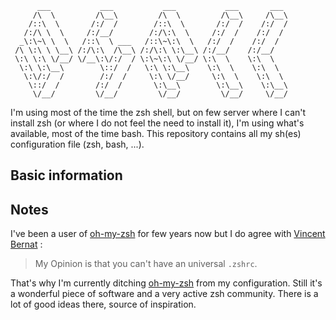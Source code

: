           ___           ___           ___           ___       ___ 
         /\  \         /\__\         /\  \         /\__\     /\__\
        /::\  \       /:/  /        /::\  \       /:/  /    /:/  /
       /:/\ \  \     /:/__/        /:/\:\  \     /:/  /    /:/  / 
      _\:\~\ \  \   /::\  \ ___   /::\~\:\  \   /:/  /    /:/  /  
     /\ \:\ \ \__\ /:/\:\  /\__\ /:/\:\ \:\__\ /:/__/    /:/__/   
     \:\ \:\ \/__/ \/__\:\/:/  / \:\~\:\ \/__/ \:\  \    \:\  \   
      \:\ \:\__\        \::/  /   \:\ \:\__\    \:\  \    \:\  \  
       \:\/:/  /        /:/  /     \:\ \/__/     \:\  \    \:\  \ 
        \::/  /        /:/  /       \:\__\        \:\__\    \:\__\
         \/__/         \/__/         \/__/         \/__/     \/__/


I'm using most of the time the zsh shell, but on few server where I can't 
install zsh (or where I do not feel the need to install it), I'm using what's 
available, most of the time bash.
This repository contains all my sh(es) configuration file (zsh, bash, ...).

## Basic information



## Notes

I've been a user of [oh-my-zsh][ohmyzsh] for few years now but I do agree with
[Vincent Bernat][vincentbernat] : 

> My Opinion is that you can't have an universal `.zshrc`.

That's why I'm currently ditching [oh-my-zsh][ohmyzsh] from my configuration.
Still it's a wonderful piece of software and a very active zsh community. There
is a lot of good ideas there, source of inspiration.

[ohmyzsh]: https://github.com/robbyrussell/oh-my-zsh
[vincentbernat]: http://vincent.bernat.im
